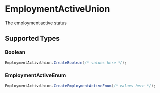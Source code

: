 # EmploymentActiveUnion

The employment active status


## Supported Types

### Boolean

```csharp
EmploymentActiveUnion.CreateBoolean(/* values here */);
```

### EmploymentActiveEnum

```csharp
EmploymentActiveUnion.CreateEmploymentActiveEnum(/* values here */);
```
